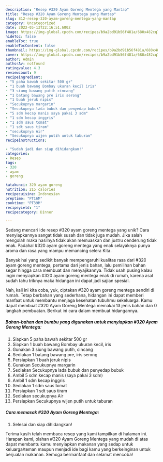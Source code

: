 ```yaml
---
description: "Resep #320 Ayam Goreng Mentega yang Mantap"
title: "Resep #320 Ayam Goreng Mentega yang Mantap"
slug: 812-resep-320-ayam-goreng-mentega-yang-mantap
category: Uncategorized
date: 2022-05-13T22:16:51.600Z
image: https://img-global.cpcdn.com/recipes/b9a2bd91b56f481a/680x482cq70/320-ayam-goreng-mentega-foto-resep-utama.jpg
hideToc: false
enableToc: true
enableTocContent: false
thumbnail: https://img-global.cpcdn.com/recipes/b9a2bd91b56f481a/680x482cq70/320-ayam-goreng-mentega-foto-resep-utama.jpg
cover: https://img-global.cpcdn.com/recipes/b9a2bd91b56f481a/680x482cq70/320-ayam-goreng-mentega-foto-resep-utama.jpg
author: Admin
authorAv: notfound
ratingvalue: 4.3
reviewcount: 9
recipeingredient:
- "5 paha bawah sekitar 500 gr"
- "1 buah bawang Bombay ukuran kecil iris"
- "3 siung bawang putih cincang"
- "1 batang bawang pre iris serong"
- "1 buah jeruk nipis"
- "Secukupnya margarin"
- "Secukupnya lada bubuk dan penyedap bubuk"
- "5 sdm kecap manis saya pakai 3 sdm"
- "1 sdm kecap inggris"
- "1 sdm saus tomat"
- "1 sdt saus tiram"
- "secukupnya Air"
- "Secukupnya wijen putih untuk taburan"
recipeinstructions:

- "Sudah jadi dan siap dihidangkan!"
categories:
- Resep
tags:
- 320
- ayam
- goreng

katakunci: 320 ayam goreng 
nutrition: 215 calories
recipecuisine: Indonesian
preptime: "PT16M"
cooktime: "PT39M"
recipeyield: "1"
recipecategory: Dinner

---
```





Sedang mencari ide resep #320 ayam goreng mentega yang unik? Cara menyiapkannya sangat tidak susah dan tidak juga mudah. Jika salah mengolah maka hasilnya tidak akan memuaskan dan justru cenderung tidak enak. Padahal #320 ayam goreng mentega yang enak selayaknya punya aroma dan rasa yang mampu memancing selera Kita.







Banyak hal yang sedikit banyak mempengaruhi kualitas rasa dari #320 ayam goreng mentega, pertama dari jenis bahan, lalu pemilihan bahan segar hingga cara membuat dan menyajikannya. Tidak usah pusing kalau ingin menyiapkan #320 ayam goreng mentega enak di rumah, karena asal sudah tahu triknya maka hidangan ini dapat jadi sajian spesial.






Nah, kali ini kita coba, yuk, ciptakan #320 ayam goreng mentega sendiri di rumah. Tetap berbahan yang sederhana, hidangan ini dapat memberi manfaat untuk membantu menjaga kesehatan tubuhmu sekeluarga. Kamu dapat membuat #320 Ayam Goreng Mentega memakai 13 jenis bahan dan 0 langkah pembuatan. Berikut ini cara dalam membuat hidangannya.

<!--inarticleads1-->

##### Bahan-bahan dan bumbu yang digunakan untuk menyiapkan #320 Ayam Goreng Mentega:

1. Siapkan 5 paha bawah sekitar 500 gr
1. Siapkan 1 buah bawang Bombay ukuran kecil, iris
1. Gunakan 3 siung bawang putih, cincang
1. Sediakan 1 batang bawang pre, iris serong
1. Persiapkan 1 buah jeruk nipis
1. Gunakan Secukupnya margarin
1. Sediakan Secukupnya lada bubuk dan penyedap bubuk
1. Ambil 5 sdm kecap manis (saya pakai 3 sdm)
1. Ambil 1 sdm kecap inggris
1. Sediakan 1 sdm saus tomat
1. Persiapkan 1 sdt saus tiram
1. Sediakan secukupnya Air
1. Persiapkan Secukupnya wijen putih untuk taburan




<!--inarticleads2-->

##### Cara memasak #320 Ayam Goreng Mentega:


1. Selesai dan siap dihidangkan!



Terima kasih telah membaca resep yang kami tampilkan di halaman ini. Harapan kami, olahan #320 Ayam Goreng Mentega yang mudah di atas dapat membantu kamu menyiapkan makanan yang sedap untuk keluarga/teman maupun menjadi ide bagi kamu yang berkeinginan untuk berjualan makanan. Semoga bermanfaat dan selamat mencoba!
